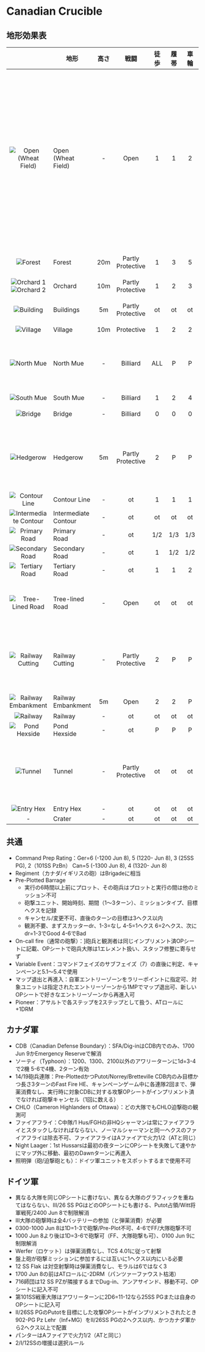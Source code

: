 # Canadian Crucible

## 地形効果表

||地形|高さ|戦闘|徒歩|履帯|車輪|付記|
|:-----:|-----|:-----:|:-----:|:-----:|:-----:|:-----:|-----|
|![Open (Wheat Field)](https://live.staticflickr.com/65535/47051554644_3ffca95a78_o.jpg)|Open (Wheat Field)|-|Open|1|1|2|Aターゲットに対するスポット/ソーティ・サクセスではPartly Protective扱い、目標に隣接するHedgerowヘクスサイドを通るならスポット/低弾道ではPartly Protective扱い|
|![Forest](https://live.staticflickr.com/65535/47789038062_18e7be17ac_o.jpg)|Forest|20m|Partly Protective|1|3|5|断片（sliver）は無視|
|![Orchard 1](https://live.staticflickr.com/65535/47051554604_f8e6c951ec_o.jpg) ![Orchard 2](https://live.staticflickr.com/65535/47789037802_ace67ac488_o.jpg)|Orchard|10m|Partly Protective|1|2|3||
|![Building](https://live.staticflickr.com/65535/47841163581_0599e6ddc1_o.jpg)|Buildings|5m|Partly Protective|ot|ot|ot|断片（sliver）は無視|
|![Village](https://live.staticflickr.com/65535/47051555024_b0c859db18_o.jpg)|Village|10m|Protective|1|2|2||
|![North Mue](https://live.staticflickr.com/65535/47789037532_52ab68d26b_o.jpg)|North Mue|-|Billiard|ALL|P|P|鉄道の北、歩兵/MGのみ渡河可、SYR不可|
|![South Mue](https://live.staticflickr.com/65535/47789038352_b9036bc201_o.jpg)|South Mue|-|Billiard|1|2|4|鉄道の南|
|![Bridge](https://live.staticflickr.com/65535/47051554364_fce641bf56_o.jpg)|Bridge|-|Billiard|0|0|0|ボトルネック|
|![Hedgerow](https://live.staticflickr.com/65535/47841163421_ec06c003f8_o.jpg)|Hedgerow|5m|Partly Protective|2|P|P|Aターゲットのみ道なしで通過可、道で通過ならボトルネック|
|![Contour Line](https://live.staticflickr.com/65535/47051554274_aabd1d3a7e_o.jpg)|Contour Line|-|ot|1|1|1||
|![Intermediate Contour](https://live.staticflickr.com/65535/47051554754_fbfb7ee4b8_o.jpg)|Intermediate Contour|-|ot|ot|ot|ot||
|![Primary Road](https://live.staticflickr.com/65535/47051554424_65c104d733_o.jpg)|Primary Road|-|ot|1/2|1/3|1/3||
|![Secondary Road](https://live.staticflickr.com/65535/47841163961_f28d7400d0_o.jpg)|Secondary Road|-|ot|1|1/2|1/2||
|![Tertiary Road](https://live.staticflickr.com/65535/47841163841_dd15bc2e2b_o.jpg)|Tertiary Road|-|ot|1|1|2||
|![Tree-Lined Road](https://live.staticflickr.com/65535/47051555094_557eb63aba_o.jpg)|Tree-lined Road|-|Open|ot|ot|ot|低弾道はヘクス/シンボル通過ごとに射撃-1|
|![Railway Cutting](https://live.staticflickr.com/65535/47051554114_0c84c0be03_o.jpg)|Railway Cutting|-|Partly Protective|2|P|P|Aターゲットのみ道なしで進入可、道で進入なら戦闘はot|
|![Railway Embankment](https://live.staticflickr.com/65535/47051555214_d5657dc420_o.jpg)|Railway Embankment|5m|Open|2|2|P|車両はBilliard|
|![Railway](https://live.staticflickr.com/65535/47051554404_89ffba75ce_o.jpg)|Railway|-|ot|ot|ot|ot||
|![Pond Hexside](https://live.staticflickr.com/65535/47051554484_5bbf9f5e5b_o.jpg)|Pond Hexside|-|ot|P|P|P||
|![Tunnel](https://live.staticflickr.com/65535/47051555074_79af64ca1a_o.jpg)|Tunnel|-|Partly Protective|ot|ot|ot|ボトルネック、移動中にSUP/PARになる以外は滞在不可|
|![Entry Hex](https://live.staticflickr.com/65535/47051554894_d6f1301b5e_o.jpg)|Entry Hex|-|ot|ot|ot|ot||
|-|Crater|-|ot|ot|ot|ot||

## 共通
- Command Prep Rating：Ger=6 (-1200 Jun 8), 5 (1220- Jun 8), 3 (25SS PG), 2（101SS PzBn） Can=5 (-1300 Jun 8), 4 	(1320- Jun 8) 
- Regiment（カナダ/イギリスの砲）はBrigadeに相当
- Pre-Plotted Barrage
  - 実行の6時間以上前にプロット、その砲兵はプロットと実行の間は他のミッション不可
  - 砲撃ユニット、開始時刻、期間（1～3ターン）、ミッションタイプ、目標ヘクスを記録
  - キャンセル/変更不可、直後のターンの目標は3ヘクス以内
  - 観測不要、まずスカッターdr、1-3=なし 4-5=1ヘクス 6=2ヘクス、次にdr=1-3でGood 4-6でBad
 - On-call fire（通常の砲撃）：]砲兵と観測者は同じインプリメント済OPシートに記載、OPシートで砲兵大隊は1エレメント扱い、スタッフ修整に寄与せず
- Variable Event：コマンドフェイズのサブフェイズ（7）の直後に判定、キャンペーンと5.1～5.4で使用
- マップ退出と再進入：自軍エントリーゾーンをラリーポイントに指定可、対象ユニットは指定されたエントリーゾーンから1MPでマップ退出可、新しいOPシートで好きなエントリーゾーンから再進入可
- Pioneer：アサルトで各ステップを2ステップとして扱う、ATロールに+1DRM

## カナダ軍
- CDB（Canadian Defense Boundary）：SFA/Dig-inはCDB内でのみ、1700 Jun 9かEmergency Reserveで解消
- ソーティ（Typhoon）：1200、1300、2100以外のアワリーターンに1d=3-4で2機 5-6で4機、2ターン有効
- 14/19砲兵連隊：Pre-PlottedかつPutot/Norrey/Bretteville CDB内のみ目標かつ長さ3ターンのFast Fire HE、キャンペーンゲーム中に各連隊2回まで、弾薬消費なし、実行時に対象CDBに対する攻撃OPシートがインプリメント済でなければ砲撃キャンセル（1回に数える）
- CHLO（Cameron Highlanders of Ottawa）：どの大隊でもCHLO迫撃砲の観測可
- ファイアフライ：C中隊/1 Hus/FGHの非HQシャーマンは常にファイアフライとスタックしなければならない、ノーマルシャーマンと同一ヘクスのファイアフライは除去不可、ファイアフライはAファイアで火力1/2（ATと同じ）
- Night Laager：1st Hussarsは最初の夜ターンにOPシートを失敗して速やかにマップ外に移動、最初のDawnターンに再進入
- 照明弾（砲/迫撃砲とも）：ドイツ軍ユニットをスポットするまで使用不可

## ドイツ軍
- 異なる大隊を同じOPシートに書けない、異なる大隊のグラフィックを重ねてはならない、III/26 SS PGはどのOPシートにも書ける、Putot占領/Witt将軍戦死/2400 Jun 8で制限解消
- III大隊の砲撃時は全4バッテリーの参加（と弾薬消費）が必要
- 0300-1000 Jun 8は1D=1-3で砲撃/Pre-Plot不可、4-6でFF/大隊砲撃不可
- 1000 Jun 8より後は1D=3-6で砲撃可（FF、大隊砲撃も可）、0100 Jun 9に制限解消
- Werfer（ロケット）は弾薬消費なし、TCS 4.01に従って射撃
- 盤上砲が砲撃ミッションに参加するには互いに1ヘクス以内にいる必要
- 12 SS Flak は対空射撃時は弾薬消費なし、モラルは6ではなく3
- 1700 Jun 8の前はATロールに-2DRM（パンツァーファウスト枯渇）
- 716師団は12 SS PZが隣接するまでDug-in、アンアサインド、移動不可、OPシートに記入不可
- 第101SS戦車大隊はアワリーターンに2D6=11-12なら25SS PGまたは自身のOPシートに記入可
- II/26SS PGのPutotを目標にした攻撃OPシートがインプリメントされたとき902-PG Pz Lehr（Inf+MG）をII/26SS PGの2ヘクス以内、かつカナダ軍から2ヘクス以上で配置
- パンターはAファイアで火力1/2（ATと同じ）
- 2/I/12SSの増援は選択ルール
